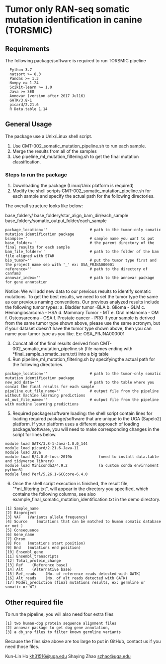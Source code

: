 # Tumor only RAN-seq somatic mutation identification in canine (TORSMIC)

## **Requirements**

The following package/software is required to run TORSMIC pipeline

```
  Python 3.7
  natsort >= 8.3
  Pandas >= 1.3
  Numpy >= 1.24
  Scikit-learn >= 1.0
  Java >= SE8
  Annovar (version after 2017 Jul16)
  GATK/3.8-1
  picard/2.21.6
  R Data.table 1.14
```

## **General Usage**

The package use a Unix/Linux shell script.

1. Use CMT-002_somatic_mutation_pipeline.sh to run each sample.
2. Merge the results from all of the samples
3. Use pipeline_ml_mutation_filtering.sh to get the final mutation classification.

### Steps to run the package

1. Downloading the package (Linux/Unix platform is required)
2. Modify the shell scripts CMT-002_somatic_mutation_pipeline.sh for each sample and specify the actual path for the following directories.

The overall structure looks like below:

base_foldery/
base_foldery/star_align_bam_dir/each_sample
base_foldery/somatic_output_folder/each_sample

```
package_location=''                   # path to the tumor-only somatic mutation identification package
bsample=''                            # sample name you want to put
base_folder=''                        # the parent directory of the final results for each sample
bam_file_folder=''                    # path to the folder of the bam file aligned with STAR
bio_tumor=''                          # put the tumor type first and the project name sep with '_' ex: OSA_PRJNA000001
reference=''                          # path to the directory of canfam3
annovar_index=''                      # path to the annovar package for gene annotation
```

Notice:
We will add new data to our previous results to identify somatic mutations. To get the best results, we need to set the tumor type the same as our previous naming conventions. Our previous analyzed results include the following tumor types:
a. Bladder tumor -BLA
b. Glioma - GLM
c. Hemangiosarcoma - HSA
d. Mammary Tumor - MT
e. Oral melanoma - OM
f. Osteosarcoma - OSA
f. Prostate cancer - PRO
If your sample is derived from the same tumor type shown above, please use the same acronym, but if your dataset doesn't have the tumor type shown above, then you can name your tumor type as you like. Ex: OSA_PRJNA000001

3. Concat all of the final results derived from CMT-002_somatic_mutation_pipeline.sh (file names ending with \*final_sample_somatic_sum.txt) into a big table
4. Run pipeline_ml_mutation_filtering.sh by specifyingthe actual path for the following directories.

```
package_location=''                   # path to the tumor-only somatic mutation identification package
new_add_data=''                       # path to the table where you concat the final results for each sample
pipeline_out_file_name=''             # output file from the pipeline without machine learning predictions
ml_out_file_name=''                   # output file from the pipeline with machine learning predictions
```

5.  Required package/software loading: the shell script contain lines for loading required package/software that are unique to the UGA (Sapelo2) platform. If your platform uses a different approach of loading package/software, you will need to make corresponding changes in the script for lines below.

```
module load GATK/3.8-1-Java-1.8.0_144
module load picard/2.21.6-Java-11
module load Java
module load R/4.0.0-foss-2019b            (need to install data.table and tidyverse library)
module load Miniconda3/4.9.2              (a custom conda envirnoment python3)
module load Perl/5.26.1-GCCcore-6.4.0
```

6.  Once the shell script execution is finished, the result file, "\*ml_filtering.txt", will appear in the directory you specified, which contains the following columns, see also example_final_somatic_mutation_identification.txt in the demo directory.

```
[1] Sample_name
[2] Bioproject
[3] VAF   (Variants allele frequency)
[4] Source    (mutations that can be matched to human somatic database or not )
[5] Consequence
[6] Gene_name
[7] Chrom
[8] Pos   (mutations start position)
[9] End   (mutations end position)
[10] Ensembl_gene
[11] Ensembl_transcripts
[12] Total_protein_change
[13] Ref    (Reference base)
[14] Alt    (Alternative base)
[15] Ref_reads    (No. of reference reads detected with GATK)
[16] Alt_reads    (No. of alt reads detected with GATK)
[17] Model_prediction (final mutations results, ex: germline or somatic or WT)

```

## **Other required file**

To run the pipeline, you will also need four extra files

```
[1] two human-dog protein sequence alignment files
[2] annovar package to get dog gene annotation,
[3] a db_snp files to filter known germline variants
```

Because the files size above are too large to put in GitHub, contact us if you need those files.

Kun-Lin Ho <kh31516@uga.edu> Shaying Zhao <szhao@uga.edu>
